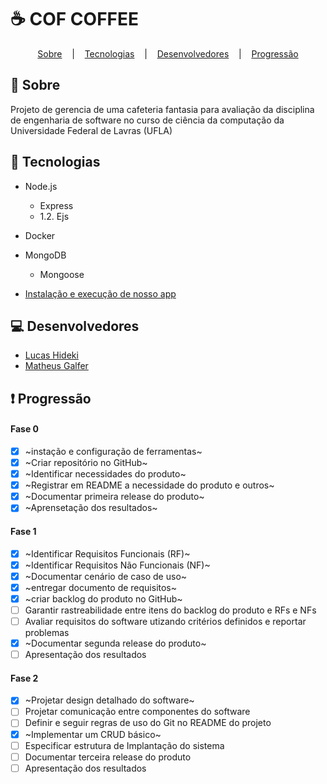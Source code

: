  # :coffee: COF COFFEE
 
<p align="center">
  <a href="#large_blue_diamond-sobre">Sobre</a>&nbsp;&nbsp;&nbsp;&nbsp;|&nbsp;&nbsp;&nbsp;
  <a href="#hammer-tecnologias">Tecnologias</a>&nbsp;&nbsp;&nbsp;&nbsp;|&nbsp;&nbsp;&nbsp;
  <a href="#computer-desenvolvedores">Desenvolvedores</a>&nbsp;&nbsp;&nbsp;&nbsp;|&nbsp;&nbsp;&nbsp;
  <a href="#heavy_exclamation_mark-progressão">Progressão</a>
</p>
 

## :large_blue_diamond: Sobre
Projeto de gerencia de uma cafeteria fantasia para avaliação da disciplina de engenharia de software no curso de ciência da computação da Universidade Federal de Lavras (UFLA)

## :hammer: Tecnologias

* Node.js
  * Express
  * 1.2. Ejs
* Docker
* MongoDB
  * Mongoose

* [Instalação e execução de nosso app](node/README.md)
  
## :computer: Desenvolvedores
* [Lucas Hideki](https://github.com/lu-nasc)
* [Matheus Galfer](https://github.com/magalfer)

## :heavy_exclamation_mark: Progressão
#### Fase 0
- [x] ~instação e configuração de ferramentas~
- [x] ~Criar repositório no GitHub~
- [x] ~Identificar necessidades do produto~
- [x] ~Registrar em README a necessidade do produto e outros~
- [x] ~Documentar primeira release do produto~
- [X] ~Aprensetação dos resultados~
#### Fase 1
- [x] ~Identificar Requisitos Funcionais (RF)~
- [x] ~Identificar Requisitos Não Funcionais (NF)~
- [x] ~Documentar cenário de caso de uso~
- [x] ~entregar documento de requisitos~
- [x] ~criar backlog do produto no GitHub~
- [ ] Garantir rastreabilidade entre itens do backlog do produto e RFs e NFs
- [ ] Avaliar requisitos do software utizando critérios definidos e reportar problemas
- [X] ~Documentar segunda release do produto~
- [ ] Apresentação dos resultados
#### Fase 2
- [X]  ~Projetar design detalhado do software~
- [ ]  Projetar comunicação entre componentes do software
- [ ]  Definir e seguir regras de uso do Git no README do projeto 
- [x]  ~Implementar um CRUD básico~
- [ ]  Especificar estrutura de Implantação do sistema
- [ ]  Documentar terceira release do produto
- [ ]  Apresentação dos resultados
